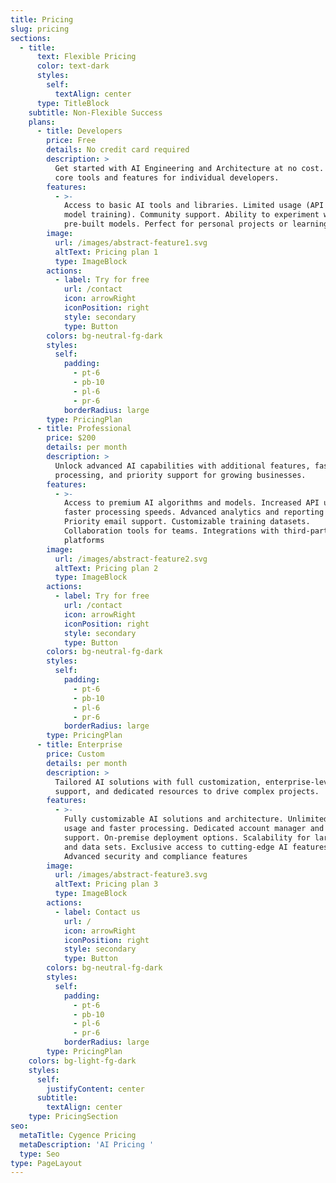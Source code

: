 ```yaml
---
title: Pricing
slug: pricing
sections:
  - title:
      text: Flexible Pricing
      color: text-dark
      styles:
        self:
          textAlign: center
      type: TitleBlock
    subtitle: Non-Flexible Success
    plans:
      - title: Developers
        price: Free
        details: No credit card required
        description: >
          Get started with AI Engineering and Architecture at no cost. Access
          core tools and features for individual developers.
        features:
          - >-
            Access to basic AI tools and libraries. Limited usage (API calls,
            model training). Community support. Ability to experiment with
            pre-built models. Perfect for personal projects or learning AI
        image:
          url: /images/abstract-feature1.svg
          altText: Pricing plan 1
          type: ImageBlock
        actions:
          - label: Try for free
            url: /contact
            icon: arrowRight
            iconPosition: right
            style: secondary
            type: Button
        colors: bg-neutral-fg-dark
        styles:
          self:
            padding:
              - pt-6
              - pb-10
              - pl-6
              - pr-6
            borderRadius: large
        type: PricingPlan
      - title: Professional
        price: $200
        details: per month
        description: >
          Unlock advanced AI capabilities with additional features, faster
          processing, and priority support for growing businesses.
        features:
          - >-
            Access to premium AI algorithms and models. Increased API usage and
            faster processing speeds. Advanced analytics and reporting tools.
            Priority email support. Customizable training datasets.
            Collaboration tools for teams. Integrations with third-party
            platforms
        image:
          url: /images/abstract-feature2.svg
          altText: Pricing plan 2
          type: ImageBlock
        actions:
          - label: Try for free
            url: /contact
            icon: arrowRight
            iconPosition: right
            style: secondary
            type: Button
        colors: bg-neutral-fg-dark
        styles:
          self:
            padding:
              - pt-6
              - pb-10
              - pl-6
              - pr-6
            borderRadius: large
        type: PricingPlan
      - title: Enterprise
        price: Custom
        details: per month
        description: >
          Tailored AI solutions with full customization, enterprise-level
          support, and dedicated resources to drive complex projects.
        features:
          - >-
            Fully customizable AI solutions and architecture. Unlimited API
            usage and faster processing. Dedicated account manager and 24/7
            support. On-premise deployment options. Scalability for large teams
            and data sets. Exclusive access to cutting-edge AI features.
            Advanced security and compliance features
        image:
          url: /images/abstract-feature3.svg
          altText: Pricing plan 3
          type: ImageBlock
        actions:
          - label: Contact us
            url: /
            icon: arrowRight
            iconPosition: right
            style: secondary
            type: Button
        colors: bg-neutral-fg-dark
        styles:
          self:
            padding:
              - pt-6
              - pb-10
              - pl-6
              - pr-6
            borderRadius: large
        type: PricingPlan
    colors: bg-light-fg-dark
    styles:
      self:
        justifyContent: center
      subtitle:
        textAlign: center
    type: PricingSection
seo:
  metaTitle: Cygence Pricing
  metaDescription: 'AI Pricing '
  type: Seo
type: PageLayout
---
```

